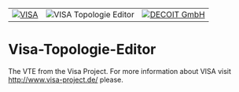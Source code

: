 <table>
    <tr>
        <td> <a href="http://www.visa-project.de/"><img src="http://www.decoit.de/cms/upload/logos/forschungsprojekte/visa-logo_200.png" alt="VISA"></a></td>
        <td><img src="http://www.visa-project.de/cms/upload/bilder/TE-Logo_words.png" alt="VISA Topologie Editor"></td>
        <td> <a href="http://www.decoit.de/"><img alt="DECOIT GmbH" src="http://www.decoit.de/cms/decoit_v3_images/logo.png"</a> </td>
    </tr>
</table>
	  
Visa-Topologie-Editor
=====================

The VTE from the Visa Project. For more information about VISA visit http://www.visa-project.de/ please.

